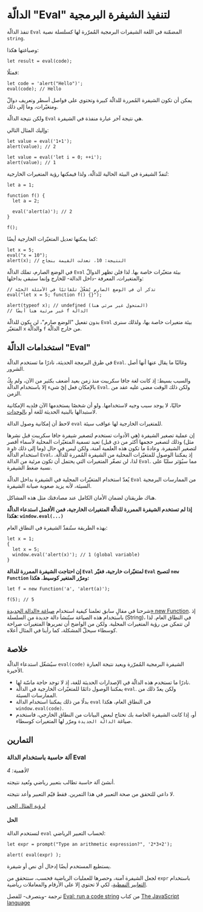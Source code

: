 # الدالّة "Eval" لتنفيذ الشيفرة البرمجية

تنفذ الدالّة `Eval` المضمّنة في اللغة الشيفرات البرمجية المُمرّرة لها كسلسلة نصية `string`.

وصياغتها هكذا:

```
let result = eval(code);
```

فمثلًا:

```
let code = 'alert("Hello")';
eval(code); // Hello
```

يمكن أن تكون الشيفرة المُمررة للدالّة كبيرة وتحتوي على فواصل أسطر وتعريف دوالّ ومتغيّرات، وما إلى ذلك.

ولكن نتيجة الدالّة `Eval` هي نتيجة آخر عبارة منفذة في الشيفرة.

وإليك المثال التالي:


```
let value = eval('1+1');
alert(value); // 2
```

```
let value = eval('let i = 0; ++i');
alert(value); // 1
```

تُنفذّ الشيفرة في البيئة الحالية للدالّة، ولذا فيمكنها رؤية المتغيرات الخارجية:

```
let a = 1;

function f() {
  let a = 2;

  eval('alert(a)'); // 2
}

f();
```

كما يمكنها تعديل المتغيّرات الخارجية أيضًا:

```
let x = 5;
eval("x = 10");
alert(x); // النتيجة: ‫10، تعدلت القيمة بنجاح
```

في الوضع الصارم، تملك الدالّة `Eval` بيئة متغيّرات خاصة بها. لذا فلن تظهر الدوالّ والمتغيرات، المعرفة -داخل الدالة- للخارج وإنما ستبقى بداخلها:

```
// تذكر أن في الوضع الصارم يُشغّلُ تلقائيًا في الأمثلة الحيّة
eval("let x = 5; function f() {}");

alert(typeof x); // undefined (المتحول غير مرئي هنا)
// ‫الدالّة f غير مرئية هنا أيضًا
```
بدون تفعيل "الوضع صارم"، لن يكون للدالّة `Eval` بيئة متغيرات خاصة بها، ولذلك سنرى المتغيّر `x` والدالّة `f` من خارج الدالّة.

## استخدامات الدالّة "Eval"

في طرق البرمجة الحديثة، نادرًا ما تستخدم الدالّة `Eval`. وغالبًا ما يقال عنها أنها أصل الشرور.

والسبب بسيط: إذ كانت لغة جافا سكريبت منذ زمن بعيد أضعف بكثير من الآن، ولم يكُ بالإمكان فعل إيّ شيء إلا باستخدام الدالّة `Eval`. ولكن ذلك الوقت مضى عليه عقد من الزمن.

حاليًا، لا يوجد سبب وجيه لاستخدامها. ولو أن شخصًا يستخدمها الآن فلديه الإمكانية لاستبدالها بالبنية الحديثة للغة أو [بالوحدات](info:modules).

لاحظ أن إمكانية وصول الدالة `eval` للمتغيرات الخارجية لها عواقب سيئة.

إن عملية تصغير الشيفرة (هي الأدوات تستخدم لتصغير شيفرة جافا سكريبت قبل نشرها وذلك لتصغير حجمها أكثر من ذي قبل) تعيد تسمية المتغيّرات المحلية لأسماء أقصر (مثل `a` و`b` وما إلى ذلك) لتصغير الشيفرة. وعادةً ما تكون هذه العلمية آمنة، ولكن ليس في حال استخدام الدالّة `Eval`، إذ يمكننا الوصول للمتغيّرات المحلية من الشيفرة المُمررة للدالّة. لذا، لن تصغّر المتغيرات التي يحتمل أن تكون مرئية من الدالة `Eval`. مما سيُؤثر سلبًا على نسبة ضغط الشيفرة.

يُعدّ استخدام المتغيّرات المحلية في الشيفرة بداخل الدالّة `Eval` من الممارسات البرمجية السيئة، لأنه يزيد صعوبة صيانة الشيفرة.

هناك طريقتان لضمان الأمان الكامل عند مصادفتك مثل هذه المشاكل.

**إذا لم تستخدم الشيفرة الممررة للدالّة المتغيرات الخارجية، فمن الأفضل استدعاء الدالّة هكذا: `window.eval(...)‎`**

بهذه الطريقة ستُنفذّ الشيفرة في النطاق العام:

```
let x = 1;
{
  let x = 5;
  window.eval('alert(x)'); // 1 (global variable)
}
```

**إن احتاجت الشيفرة الممررة للدالة `Eval` لمتغيّرات خارجية، فغيّر `Eval` لتصبح `new Function` ومرّر المتغير كوسيط. هكذا:**

```
let f = new Function('a', 'alert(a)');

f(5); // 5
```

شرحنا في مقالٍ سابق تعلمنا كيفية استخدام [صياغة «الدالة الجديدة» new Function](). إذ باستخدام هذه الصياغة ستُنشأ دالة جديدة من السلسلة (String)، في النطاق العام. لذا لن تتمكن من رؤية المتغيرات المحلية. ولكن من الواضح أن تمريرها المتغيرات صراحة كوسطاء سيحلّ المشكلة، كما رأينا في المثال أعلاه.

## خلاصة

سيُشغّل استدعاء الدالّة `eval(code)‎` الشيفرة البرمجية المُمرّرة ويعيد نتيجة العبارة الأخيرة.

- نادرًا ما تستخدم هذه الدالّة في الإصدارات الحديثة للغة، إذ لا توجد حاجة ماسّة لها.
- يمكننا الوصول دائمًا للمتغيّرات الخارجية في الدالّة `eval`. ولكن يعدّ ذلك من الممارسات السيئة.
- بدلًا من ذلك يمكننا استخدام الدالة `eval` في النطاق العام، هكذا `window.eval(code)‎`.
- أو، إذا كانت الشيفرة الخاصة بك تحتاج لبعض البيانات من النطاق الخارجي، فاستخدم صياغة `الدالّة الجديدة` ومرّر لها المتغيرات كوسطاء.

## التمارين

### آلة حاسبة باستخدام الدالة Eval

_الأهمية: 4_

أنشئ آلة حاسبة تطالب بتعبير رياضي وتُعيد نتيجته.

لا داعي للتحقق من صحة التعبير في هذا التمرين. فقط قيّم التعبير وأعد نتيجته.

[لرؤية المثال الحي](https://javascript.info/eval#)

#### الحل

لنستخدم الدالة `eval` لحساب التعبير الرياضي:

```
let expr = prompt("Type an arithmetic expression?", '2*3+2');

alert( eval(expr) );
```

يستطيع المستخدم أيضًا إدخال أي نص أو شيفرة.

لجعل الشيفرة آمنة، وحصرها للعمليات الرياضية فحسب، سنتحقق من `expr` باستخدام [التعابير النمطية](https://javascript.info/regular-expressions)، لكي لا تحتوي إلا على الأرقام والمعاملات رياضية.

ترجمة -وبتصرف- للفصل [Eval: run a code string](https://javascript.info/eval) من كتاب [The JavaScript language](https://javascript.info/js)
